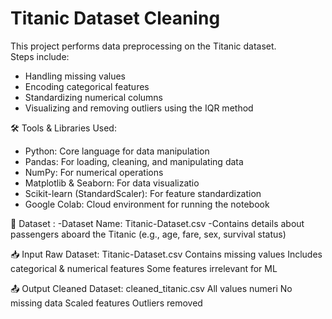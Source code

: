 # Titanic Dataset Cleaning

This project performs data preprocessing on the Titanic dataset.  
Steps include:
- Handling missing values  
- Encoding categorical features  
- Standardizing numerical columns  
- Visualizing and removing outliers using the IQR method

🛠 Tools & Libraries Used:
- Python: Core language for data manipulation
- Pandas: For loading, cleaning, and manipulating data
- NumPy: For numerical operations
- Matplotlib & Seaborn: For data visualizatio
- Scikit-learn (StandardScaler): For feature standardization
- Google Colab: Cloud environment for running the notebook

📂 Dataset :
-Dataset Name: Titanic-Dataset.csv
-Contains details about passengers aboard the Titanic (e.g., age, fare, sex, survival status)

📥 Input
Raw Dataset: Titanic-Dataset.csv
Contains missing values
Includes categorical & numerical features
Some features irrelevant for ML

📤 Output
Cleaned Dataset: cleaned_titanic.csv
All values numeri
No missing data
Scaled features
Outliers removed
